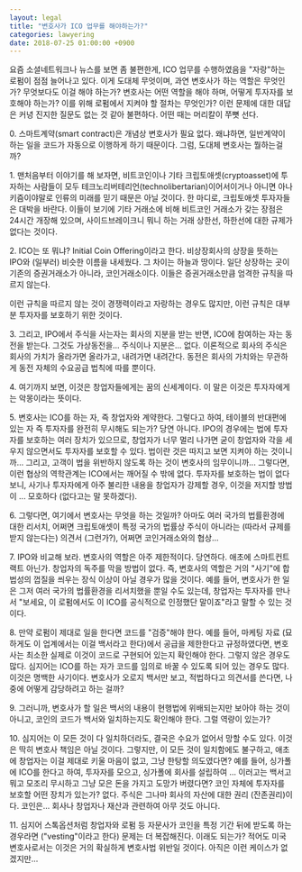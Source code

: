 ```yaml
---
layout: legal
title: "변호사가 ICO 업무를 해야하는가?"
categories: lawyering
date: 2018-07-25 01:00:00 +0900
---
```


요즘 소셜네트워크나 뉴스를 보면 좀 불편한게, ICO 업무를 수행하였음을 "자랑"하는 로펌이 점점 늘어나고 있다. 이게 도대체 무엇이며, 과연 변호사가 하는 역할은 무엇인가? 무엇보다도 이걸 해야 하는가? 변호사는 어떤 역할을 해야 하며, 어떻게 투자자를 보호해야 하는가? 이를 위해 로펌에서 지켜야 할 절차는 무엇인가? 이런 문제에 대한 대답은 커녕 진지한 질문도 없는 것 같아 불편하다. 어떤 때는 머리칼이 쭈뼛 선다.

0\. 스마트계약(smart contract)은 개념상 변호사가 필요 없다. 왜냐하면, 일반계약이 하는 일을 코드가 자동으로 이행하게 하기 때문이다. 그럼, 도대체 변호사는 뭘하는걸까?

1\. 맨처음부터 이야기를 해 보자면, 비트코인이나 기타 크립토애셋(cryptoasset)에 투자하는 사람들이 모두 테크노리버테리언(technolibertarian)이어서이거나 아니면 아나키즘이야말로 인류의 미래를 믿기 때문은 아닐 것이다. 한 마디로, 크립토애셋 투자자들은 대박을 바란다. 이들이 보기에 기타 거래소에 비해 비트코인 거래소가 갖는 장점은 24시간 개장해 있으며, 사이드브레이크니 뭐니 하는 거래 상한선, 하한선에 대한 규제가 없다는 것이다.

2\. ICO는 또 뭐냐? Initial Coin Offering이라고 한다. 비상장회사의 상장을 뜻하는 IPO와 (일부러) 비슷한 이름을 내세웠다. 그 차이는 하늘과 땅이다. 일단 상장하는 곳이 기존의 증권거래소가 아니라, 코인거래소이다. 이들은 증권거래소만큼 엄격한 규칙을 따르지 않는다.

이런 규칙을 따르지 않는 것이 경쟁력이라고 자랑하는 경우도 많지만, 이런 규칙은 대부분 투자자를 보호하기 위한 것이다. 

3\. 그리고, IPO에서 주식을 사는자는 회사의 지분을 받는 반면, ICO에 참여하는 자는 동전을 받는다. 그것도 가상동전을... 주식이나 지분은... 없다. 이론적으로 회사의 주식은 회사의 가치가 올라가면 올라가고, 내려가면 내려간다. 동전은 회사의 가치와는 무관하게 동전 자체의 수요공급 법칙에 따를 뿐이다.

4\. 여기까지 보면, 이것은 창업자들에게는 꿈의 신세계이다. 이 말은 이것은 투자자에게는 악몽이라는 뜻이다.

5\. 변호사는 ICO를 하는 자, 즉 창업자와 계약한다. 그렇다고 하여, 테이블의 반대편에 있는 자 즉 투자자를 완전히 무시해도 되는가? 당연 아니다. IPO의 경우에는 법에 투자자를 보호하는 여러 장치가 있으므로, 창업자가 너무 멀리 나가면 굳이 창업자와 각을 세우지 않으면서도 투자자를 보호할 수 있다. 법이란 것은 따지고 보면 지켜야 하는 것이니까... 그리고, 고객이 법을 위반하지 않도록 하는 것이 변호사의 임무이니까... 그렇다면, 이런 협상의 역학관계는 ICO에서는 깨어질 수 밖에 없다. 투자자를 보호하는 법이 없다보니, 사기나 투자자에게 아주 불리한 내용을 창업자가 강제할 경우, 이것을 저지할 방법이 ... 모호하다 (없다고는 말 못하겠다).

6\. 그렇다면, 여기에서 변호사는 무엇을 하는 것일까? 아마도 여러 국가의 법률환경에 대한 리서치, 어쩌면 크립토애셋이 특정 국가의 법률상 주식이 아니라는 (따라서 규제를 받지 않는다는) 의견서 (그런가?), 어쩌면 코인거래소와의 협상...

7\. IPO와 비교해 보라. 변호사의 역할은 아주 제한적이다. 당연하다. 애초에 스마트컨트랙트 아닌가. 창업자의 독주를 막을 방법이 없다. 즉, 변호사의 역할은 거의 "사기"에 합법성의 껍질을 씌우는 장식 이상이 아닐 경우가 많을 것이다. 예를 들어, 변호사가 한 일은 그저 여러 국가의 법률환경을 리서치했을 뿐일 수도 있는데, 창업자는 투자자를 만나서 "보세요, 이 로펌에서도 이 ICO를 공식적으로 인정했단 말이죠"라고 말할 수 있는 것이다.

8\. 만약 로펌이 제대로 일을 한다면 코드를 "검증"해야 한다. 예를 들어, 마케팅 자료 (묘하게도 이 업계에서는 이걸 백서라고 한다)에서 공급을 제한한다고 규정하였다면, 변호사는 최소한 실제로 이것이 코드로 구현되어 있는지 확인해야 한다. 그렇지 않은 경우도 많다. 심지어는 ICO를 하는 자가 코드를 임의로 바꿀 수 있도록 되어 있는 경우도 많다. 이것은 명백한 사기이다. 변호사가 오로지 백서만 보고, 적법하다고 의견서를 쓴다면, 나중에 어떻게 감당하려고 하는 걸까?

9\. 그러니까, 변호사가 할 일은 백서의 내용이 현행법에 위배되는지만 보아야 하는 것이 아니고, 코인의 코드가 백서와 일치하는지도 확인해야 한다. 그럴 역량이 있는가?

10\. 심지어는 이 모든 것이 다 일치하더라도, 결국은 수요가 없어서 망할 수도 있다. 이것은 딱히 변호사 책임은 아닐 것이다. 그렇지만, 이 모든 것이 일치함에도 불구하고, 애초에 창업자는 이걸 제대로 키울 마음이 없고, 그냥 한탕할 의도였다면? 예를 들어, 싱가폴에 ICO를 한다고 하여, 투자자를 모으고, 싱가폴에 회사를 설립하여 ... 이러고는 백서고 뭐고 모조리 무시하고 그냥 모은 돈을 가지고 도망가 버렸다면? 코인 자체에 투자자를 보호할 어떤 장치가 있는가? 없다. 주식은 그나마 회사의 자산에 대한 권리 (잔존권리)이다. 코인은... 회사나 창업자나 재산과 관련하여 아무 것도 아니다.

11\. 심지어 스톡옵션처럼 창업자와 로펌 등 자문사가 코인을 특정 기간 뒤에 받도록 하는 경우라면 ("vesting"이라고 한다) 문제는 더 복잡해진다. 이래도 되는가? 적어도 미국 변호사로서는 이것은 거의 확실하게 변호사법 위반일 것이다. 아직은 이런 케이스가 없겠지만...
